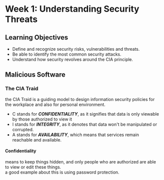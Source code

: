 # Week 1: Understanding Security Threats

## Learning Objectives
- Define and recognize security risks, vulnerabilities and threats.
- Be able to identify the most common security attacks.
- Understand how security revolves around the CIA principle.

## Malicious Software
### The CIA Traid
the CIA Traid is a guiding model to design information security policies for the workplace and also for personal environment.  
- C stands for ***CONFIDENTIALITY***, as it signifies that data is only viewable by those authorized to view it
- I stands for ***INTEGRITY***, as it denotes that data won't be manipulated or corrupted.
- A stands for ***AVAILABILITY***, which means that services remain reachable and available.
#### Confidentiality
means to keep things hidden, and only people who are authorized are able to view or edit these things.  
a good example about this is using password protection.


